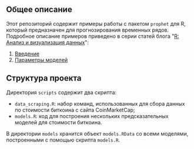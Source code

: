 ## Общее описание

Этот репозиторий содержит примеры работы с пакетом `prophet` для R, который предназначен для прогнозирования временных рядов. Подробное описание примеров приведено в серии статей блога "[R: Анализ и визуализация данных](https://r-analytics.blogspot.com)":

1. [Введение](https://r-analytics.blogspot.com/2019/08/prophet.html)
2. [Параметры моделей](https://r-analytics.blogspot.com/2019/09/prophet.html)


## Структура проекта

Директория `scripts` содержит два скрипта:

* `data_scraping.R`: набор команд, использованных для сбора данных по стоимости
биткоина с сайта CoinMarketCap;
* `models.R`: код для построения нескольких предсказательных моделей
для стоимости биткоина.

В директории `models` хранится объект `models.RData` со всеми моделями,
построенными с помощью скрипта `models.R`.
